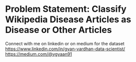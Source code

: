 # Problem Statement: Classify Wikipedia Disease Articles as Disease or Other Articles
Connect with me on linkedin or on medium for the dataset 
https://www.linkedin.com/in/gyan-vardhan-data-scientist/
https://medium.com/@vgyaan91

